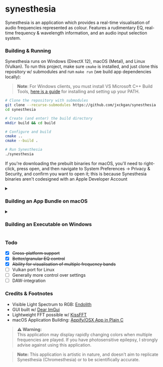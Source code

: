 # synesthesia

Synesthesia is an application which provides a real-time visualisation of audio frequencies represented as colour. Features a rudimentary EQ, real-time frequency & wavelength information, and an audio input selection system.

### Building & Running

Synesthesia runs on Windows (DirectX 12), macOS (Metal), and Linux (Vulkan). To run this project, make sure `cmake` is installed, and just clone this repository w/ submodules and run `make run` (we build app dependencies locally):

> **Note**:
> For Windows clients, you must install VS Microsoft C++ Build Tools, [here is a guide](https://github.com/bycloudai/InstallVSBuildToolsWindows?tab=readme-ov-file) for installing and setting up your PATH.

```sh
# Clone the repository with submodules
git clone --recurse-submodules https://github.com/jxckgan/synesthesia
cd synesthesia

# Create (and enter) the build directory
mkdir build && cd build

# Configure and build
cmake ..
cmake --build .

# Run Synesthesia
./synesthesia
```

If you're downloading the prebuilt binaries for macOS, you'll need to right-click, press open, and then navigate to System Preferences -> Privacy & Security, and confirm you want to open it; this is because Synesthesia binaries aren't codesigned with an Apple Developer Account 
<details><summary><h3>Building an App Bundle on macOS</h3></summary>

In order to build a macOS Application Bundle, we use the following flags (`-DBUILD_MACOS_BUNDLE`) to enable our app-building option:

```sh
cmake .. -DBUILD_MACOS_BUNDLE=ON
cmake --build .
```

And your `.app` will be in the root of the build directory.

</details>
<details><summary><h3>Building an Executable on Windows</h3></summary>

To build a standalone/portable Windows executable, we use the following flags (`-DCMAKE_BUILD_TYPE=Release`) to build:

```sh
cmake .. -DCMAKE_BUILD_TYPE=Release
cmake --build . --config Release
```

Your executable will then be placed in the Release folder (placed at the root of your build directory).

</details>


### Todo

- [x] ~~Cross-platform support~~
- [x] ~~Better/granular EQ control~~
- [x] ~~Ability for visualisation of multiple frequency bands~~
- [ ] Vulkan port for Linux
- [ ] Generally more control over settings
- [ ] DAW-integration

### Credits & Footnotes

- Visible Light Spectrum to RGB: [Endolith](https://www.endolith.com/wordpress/2010/09/15/a-mapping-between-musical-notes-and-colors/)
- GUI built w/  [Dear ImGui](https://github.com/ocornut/imgui)
- Lightweight FFT possible w/ [KissFFT](https://github.com/mborgerding/kissfft)
- macOS Application Building: [Appify/OSX App in Plain C](https://github.com/jimon/osx_app_in_plain_c)

> **⚠️ Warning:**<br>
> This application may display rapidly changing colors when multiple frequencies are played. If you have photosensitive epilepsy, I strongly advise against using this application.

> **Note:**
> This application is artistic in nature, and doesn't aim to replicate Synesthesia (Chromesthesia) or to be scientifically accurate.